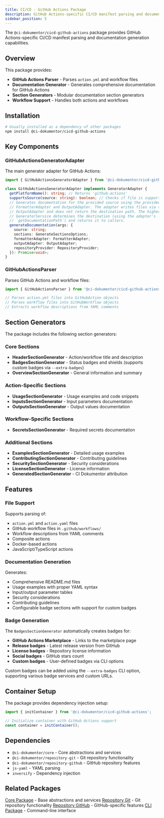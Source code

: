 ```yaml
---
title: CI/CD - GitHub Actions Package
description: GitHub Actions-specific CI/CD manifest parsing and documentation generation capabilities.
sidebar_position: 5
---
```


The `@ci-dokumentor/cicd-github-actions` package provides GitHub Actions-specific CI/CD manifest parsing and documentation generation capabilities.

## Overview

This package provides:

- **GitHub Actions Parser** - Parses `action.yml` and workflow files
- **Documentation Generator** - Generates comprehensive documentation for GitHub Actions
- **Section Generators** - Modular documentation section generators
- **Workflow Support** - Handles both actions and workflows

## Installation

```bash
# Usually installed as a dependency of other packages
npm install @ci-dokumentor/cicd-github-actions
```

## Key Components

### GitHubActionsGeneratorAdapter

The main generator adapter for GitHub Actions:

```typescript
import { GitHubActionsGeneratorAdapter } from '@ci-dokumentor/cicd-github-actions';

class GitHubActionsGeneratorAdapter implements GeneratorAdapter {
  getPlatformName(): string; // Returns 'github-actions'
  supportsSource(source: string): boolean; // Checks if file is supported
  // Generates documentation for the provided source using the provided
  // FormatterAdapter and OutputAdapter. The adapter writes files via the
  // OutputAdapter and does not return the destination path. The higher-level
  // GeneratorService determines the destination (using the adapter's
  // `getDocumentationPath`) and returns it to callers.
  generateDocumentation(args: {
    source: string;
    sections: GenerateSectionsOptions;
    formatterAdapter: FormatterAdapter;
    outputAdapter: OutputAdapter;
    repositoryProvider: RepositoryProvider;
  }): Promise<void>;
}
```

### GitHubActionsParser

Parses GitHub Actions and workflow files:

```typescript
import { GitHubActionsParser } from '@ci-dokumentor/cicd-github-actions';

// Parses action.yml files into GitHubAction objects
// Parses workflow files into GitHubWorkflow objects
// Extracts workflow descriptions from YAML comments
```

## Section Generators

The package includes the following section generators:

### Core Sections

- **HeaderSectionGenerator** - Action/workflow title and description
- **BadgesSectionGenerator** - Status badges and shields (supports custom badges via `--extra-badges`)
- **OverviewSectionGenerator** - General information and summary

### Action-Specific Sections

- **UsageSectionGenerator** - Usage examples and code snippets
- **InputsSectionGenerator** - Input parameters documentation
- **OutputsSectionGenerator** - Output values documentation

### Workflow-Specific Sections

- **SecretsSectionGenerator** - Required secrets documentation

### Additional Sections

- **ExamplesSectionGenerator** - Detailed usage examples
- **ContributingSectionGenerator** - Contributing guidelines
- **SecuritySectionGenerator** - Security considerations
- **LicenseSectionGenerator** - License information
- **GeneratedSectionGenerator** - CI Dokumentor attribution

## Features

### File Support

Supports parsing of:

- `action.yml` and `action.yaml` files
- GitHub workflow files in `.github/workflows/`
- Workflow descriptions from YAML comments
- Composite actions
- Docker-based actions
- JavaScript/TypeScript actions

### Documentation Generation

Generates:

- Comprehensive README.md files
- Usage examples with proper YAML syntax
- Input/output parameter tables
- Security considerations
- Contributing guidelines
- Configurable badge sections with support for custom badges

### Badge Generation

The `BadgesSectionGenerator` automatically creates badges for:

- **GitHub Actions Marketplace** - Links to the marketplace page
- **Release badges** - Latest release version from GitHub
- **License badges** - Repository license information
- **Social badges** - GitHub stars count
- **Custom badges** - User-defined badges via CLI options

Custom badges can be added using the `--extra-badges` CLI option, supporting various badge services and custom URLs.

## Container Setup

The package provides dependency injection setup:

```typescript
import { initContainer } from '@ci-dokumentor/cicd-github-actions';

// Initialize container with GitHub Actions support
const container = initContainer();
```

## Dependencies

- `@ci-dokumentor/core` - Core abstractions and services
- `@ci-dokumentor/repository-git` - Git repository functionality
- `@ci-dokumentor/repository-github` - GitHub repository features
- `js-yaml` - YAML parsing
- `inversify` - Dependency injection

## Related Packages

[Core Package](/packages/core/) - Base abstractions and services
[Repository Git](/packages/repository/git/) - Git repository functionality
[Repository GitHub](/packages/repository/github/) - GitHub-specific features
[CLI Package](/packages/cli/) - Command-line interface
